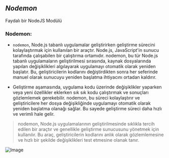 ## _Nodemon_

Faydalı bir NodeJS Modülü

### Nodemon:

- `nodemon`, Node.js tabanlı uygulamalar geliştirirken geliştirme sürecini kolaylaştırmak için kullanılan bir araçtır. Node.js, JavaScript'in sunucu tarafında çalışabilen bir çalıştırma ortamıdır. nodemon, bu tür Node.js tabanlı uygulamaların geliştirilmesi sırasında, kaynak dosyalarında yapılan değişiklikleri algılayarak uygulamayı otomatik olarak yeniden başlatır. Bu, geliştiricilerin kodlarını değiştirdikten sonra her seferinde manuel olarak sunucuyu yeniden başlatma ihtiyacını ortadan kaldırır.


- Geliştirme aşamasında, uygulama kodu üzerinde değişiklikler yaparken veya yeni özellikler eklerken sık sık kodu çalıştırmak ve sonuçları gözlemlemek gerekebilir. nodemon, bu süreci kolaylaştırır ve geliştiricilere her dosya değişikliğinde uygulamayı otomatik olarak yeniden başlatma olanağı sağlar. Bu sayede geliştirme süreci daha hızlı ve verimli hale gelir.


> nodemon, Node.js uygulamalarının geliştirilmesinde sıklıkla tercih edilen bir araçtır ve genellikle geliştirme sunucusunu yönetmek için kullanılır. Bu araç, geliştiricilerin kodlarını anlık olarak gözlemlemesine ve hızlı bir şekilde değişiklikleri test etmesine olanak tanır.

![Image](https://static.javatpoint.com/blog/images/nodemon.png)